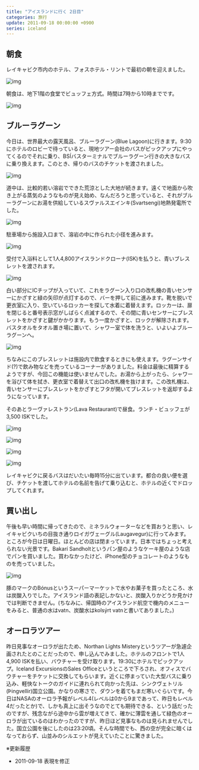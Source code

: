 ```yaml
---
title: "アイスランドに行く 2日目"
categories: 旅行
update: 2011-09-18 00:00:00 +0900
series: iceland
---
```


## 朝食

レイキャビク市内のホテル、フォスホテル・リントで最初の朝を迎えました。

![img](img/20110913-001.jpg)

朝食は、地下1階の食堂でビュッフェ方式。時間は7時から10時までです。

![img](img/20110913-002.jpg)

## ブルーラグーン

今日は、世界最大の露天風呂、ブルーラグーン(Blue Lagoon)に行きます。9:30にホテルのロビーで待っていると、現地ツアー会社のバスがピックアップにやってくるのでそれに乗り、BSÍバスターミナルでブルーラグーン行きの大きなバスに乗り換えます。このとき、帰りのバスのチケットを渡されました。

![img](img/20110913-003.jpg)

道中は、比較的若い溶岩でできた荒涼とした大地が続きます。遠くで地面から吹き上がる蒸気のようなものが見え始め、なんだろうと思っていると、それがブルーラグーンにお湯を供給しているスヴァルスエインキ(Svartsengi)地熱発電所でした。

![img](img/20110913-004.jpg)

駐車場から施設入口まで、溶岩の中に作られた小径を進みます。

![img](img/20110913-005.jpg)

受付で入浴料として1人4,800アイスランドクローナ(ISK)を払うと、青いブレスレットを渡されます。

![img](img/20110913-006.jpg)

白い部分にICチップが入っていて、これをラグーン入り口の改札機の青いセンサーにかざすと緑の矢印が点灯するので、バーを押して前に進みます。靴を脱いで更衣室に入り、空いているロッカーを探して水着に着替えます。ロッカーは、扉を閉じると番号表示窓がしばらく点滅するので、その間に青いセンサーにブレスレットをかざすと鍵がかかります。もう一度かざすと、ロックが解除されます。バスタオルをタオル置き場に置いて、シャワー室で体を洗うと、いよいよブルーラグーンへ。

![img](img/20110913-007.jpg)

ちなみにこのブレスレットは施設内で飲食するときにも使えます。ラグーンサイド(?)で飲み物などを売っているコーナーがありました。料金は最後に精算するようですが、今回この機能は使いませんでした。お湯から上がったら、シャワーを浴びて体を拭き、更衣室で着替えて出口の改札機を抜けます。この改札機は、青いセンサーにブレスレットをかざすとフタが開いてブレスレットを返却するようになっています。

そのあとラーヴァレストラン(Lava Restaurant)で昼食。ランチ・ビュッフェが3,500 ISKでした。

![img](img/20110913-008.jpg)

![img](img/20110913-009.jpg)

![img](img/20110913-010.jpg)

![img](img/20110913-011.jpg)

レイキャビクに戻るバスはだいたい毎時15分に出ています。都合の良い便を選び、チケットを渡してホテルの名前を告げて乗り込むと、ホテルの近くでドロップしてくれます。

## 買い出し

午後も早い時間に帰ってきたので、ミネラルウォーターなどを買おうと思い、レイキャビクいちの目抜き通りロイガヴェーグル(Laugavegur)に行ってみます。ところが今日は日曜日。ほとんどの店は閉まっています。日本ではちょっと考えられない光景です。Bakarí Sandholtというパン屋のようなケーキ屋のような店でパンを買いました。買わなかったけど、iPhone型のチョコレートのようなものを売っていました。

![img](img/20110913-012.jpg)

豚のマークのBónusというスーパーマーケットで水やお菓子を買ったところ、水は炭酸入りでした。アイスランド語の表記しかないと、炭酸入りかどうか見かけでは判断できません。(ちなみに、帰国時のアイスランド航空で機内のメニューをみると、普通の水はvatn、炭酸水はkolsýrt vatnと書いてありました。)

## オーロラツアー

昨日見事なオーロラが出たため、Northan Lights Misteryというツアーが急遽企画されたとのことだったので、申し込んでみました。ホテルのフロントで1人4,900 ISKを払い、バウチャーを受け取ります。19:30にホテルでピックアップ。Iceland ExcursionsのSales Officeというところで下ろされ、オフィスでバウチャーをチケットに交換してもらいます。近くに停まっていた大型バスに乗り込み、軽快なトークのガイドに連れられて向かった先は、シンクヴェトリル(Þingvellir)国立公園。かなりの寒さで、ダウンを着てもまだ寒いぐらいです。今日はNASAのオーロラ予報がレベル4(レベルは0から9まであって、昨日もレベル4だったとか)で、しかも真上に出そうなのでとても期待できる、という話だったのですが、残念ながら途中から雲が増えてきて、確かに薄雲を通して緑色のオーロラが出ているのはわかったのですが、昨日ほど見事なものは見られませんでした。国立公園を後にしたのは23:20頃。そんな時間でも、西の空が完全に暗くはなっておらず、山並みのシルエットが見えていたことに驚きました。

※更新履歴

- 2011-09-18 表現を修正
